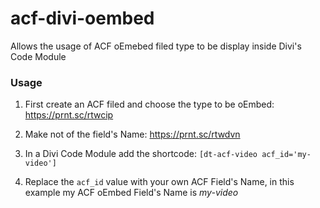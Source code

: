 # acf-divi-oembed
Allows the usage of ACF oEmebed filed type to be display inside Divi's Code Module

### Usage
1. First create an ACF filed and choose the type to be oEmbed:
https://prnt.sc/rtwcip

2. Make not of the field's Name:
https://prnt.sc/rtwdvn

3. In a Divi Code Module add the shortcode: `[dt-acf-video acf_id='my-video']`

4. Replace the `acf_id` value with your own ACF Field's Name, in this example my ACF oEmbed Field's Name is *my-video*